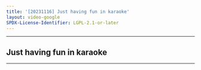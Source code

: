 ```yaml
---
title: '[20231116] Just having fun in karaoke'
layout: video-google
SPDX-License-Identifier: LGPL-2.1-or-later
---
```


---

## Just having fun in karaoke

<div class="container">
  <video-js id="my-video" class="vjs-fluid vjs-layout-medium" controls preload="auto" poster="/assets/images/20231116.jpg">
    <source src="https://drive.ayampenyet.eu.org/api/raw/?path=/%F0%9F%94%AE%20Unarchive%20Karaoke%20Moona/%5B20231116%5D%20%E3%80%90MoonUtau%E3%80%91Just%20having%20fun%20in%20karaoke%E3%80%90UNARCHIVE%E3%80%91%20%5BMoona%20Hoshinova%20hololive-ID%5D%20(pA_dUhss2Ec).mp4" type="video/mp4"/>
  </video-js>
</div>

---